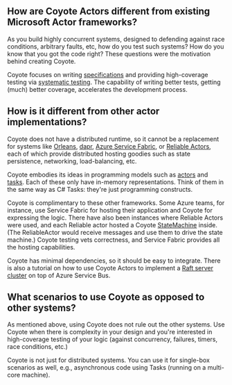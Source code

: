 
## How are Coyote Actors different from existing Microsoft Actor frameworks?

As you build highly concurrent systems, designed to defending against race conditions, arbitrary
faults, etc, how do you test such systems? How do you know that you got the code right? These
questions were the motivation behind creating Coyote.

Coyote focuses on writing [specifications](../../core/specifications.md) and providing
high-coverage testing via [systematic testing](../../core/systematic-testing.md). The
capability of writing better tests, getting (much) better coverage, accelerates the development
process.

## How is it different from other actor implementations?

Coyote does not have a distributed runtime, so it cannot be a replacement for systems like
[Orleans](https://dotnet.github.io/orleans/), [dapr](https://dapr.io/), [Azure Service
Fabric](https://azure.microsoft.com/en-us/services/service-fabric/), or [Reliable
Actors](https://docs.microsoft.com/en-us/azure/service-fabric/service-fabric-reliable-actors-introduction),
each of which provide distributed hosting goodies such as state persistence, networking,
load-balancing, etc.

Coyote embodies its ideas in programming models such as
[actors](overview.md) and
[tasks](../async/overview.md). Each of these only have in-memory
representations. Think of them in the same way as C# Tasks: they're just programming constructs.

Coyote is complimentary to these other frameworks. Some Azure teams, for instance, use Service
Fabric for hosting their application and Coyote for expressing the logic. There have also been
instances where Reliable Actors were used, and each Reliable actor hosted a Coyote
[StateMachine](state-machines.md) inside. (The ReliableActor
would receive messages and use them to drive the state machine.) Coyote testing vets correctness,
and Service Fabric provides all the hosting capabilities.

Coyote has minimal dependencies, so it should be easy to integrate.  There is also a tutorial on
how to use Coyote Actors to implement a [Raft server
cluster](../../tutorials/raft-azure.md) on top of Azure Service Bus.

## What scenarios to use Coyote as opposed to other systems?

As mentioned above, using Coyote does not rule out the other systems. Use Coyote when there is
complexity in your design and you're interested in high-coverage testing of your logic (against
concurrency, failures, timers, race conditions, etc.)

Coyote is not just for distributed systems. You can use it for single-box scenarios as well, e.g.,
asynchronous code using Tasks (running on a multi-core machine).
